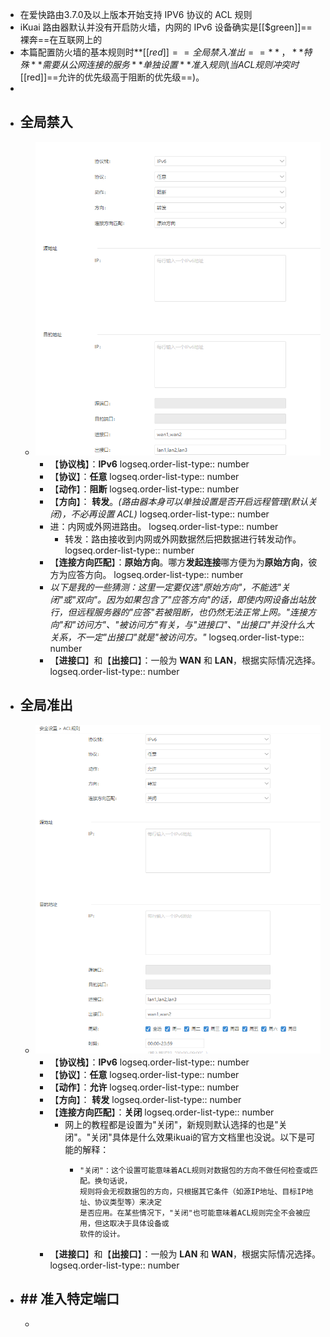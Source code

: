 - 在爱快路由3.7.0及以上版本开始支持 IPV6 协议的 ACL 规则
- iKuai 路由器默认并没有开启防火墙，内网的 IPv6 设备确实是[[$green]]==裸奔==在互联网上的
- 本篇配置防火墙的基本规则时**[[$red]]==全局禁入准出==**，**特殊**需要从公网连接的服务**单独设置**准入规则(当ACL规则冲突时[[$red]]==允许的优先级高于阻断的优先级==)。
-
- ## 全局禁入
	- ![image.png](../assets/image_1693376446109_0.png)
		- 【**协议栈**】：**IPv6**
		  logseq.order-list-type:: number
		- 【**协议**】：**任意**
		  logseq.order-list-type:: number
		- 【**动作**】：**阻断**
		  logseq.order-list-type:: number
		- 【**方向**】： **转发**。*(路由器本身可以单独设置是否开启远程管理(默认关闭)，不必再设置 ACL)*
		  logseq.order-list-type:: number
		- 进：内网或外网进路由。
		  logseq.order-list-type:: number
			- 转发：路由接收到内网或外网数据然后把数据进行转发动作。
			  logseq.order-list-type:: number
		- 【**连接方向匹配**】：**原始方向**。哪方**发起连接**哪方便为为**原始方向**，彼方为应答方向。
		  logseq.order-list-type:: number
		- *以下是我的一些猜测：这里一定要仅选"原始方向"，不能选"关闭"或"双向"。因为如果包含了"应答方向"的话，即使内网设备出站放行，但远程服务器的"应答"若被阻断，也仍然无法正常上网。"连接方向"和"访问方"、"被访问方"有关，与"进接口"、"出接口"并没什么大关系，不一定"出接口"就是"被访问方。"*
		  logseq.order-list-type:: number
		- 【**进接口**】和【**出接口**】：一般为 **WAN** 和 **LAN**，根据实际情况选择。
		  logseq.order-list-type:: number
- ## 全局准出
	- ![image.png](../assets/image_1693376515287_0.png)
		- 【**协议栈**】：**IPv6**
		  logseq.order-list-type:: number
		- 【**协议**】：**任意**
		  logseq.order-list-type:: number
		- 【**动作**】：**允许**
		  logseq.order-list-type:: number
		- 【**方向**】： **转发**
		  logseq.order-list-type:: number
		- 【**连接方向匹配**】：**关闭**
		  logseq.order-list-type:: number
			- 网上的教程都是设置为"关闭"，新规则默认选择的也是"关闭"。"关闭"具体是什么效果ikuai的官方文档里也没说。以下是可能的解释：
				- ```
				  "关闭"：这个设置可能意味着ACL规则对数据包的方向不做任何检查或匹配。换句话说，
				  规则将会无视数据包的方向，只根据其它条件（如源IP地址、目标IP地址、协议类型等）来决定
				  是否应用。在某些情况下，"关闭"也可能意味着ACL规则完全不会被应用，但这取决于具体设备或
				  软件的设计。
				  ```
		- 【**进接口**】和【**出接口**】：一般为 **LAN** 和 **WAN**，根据实际情况选择。
		  logseq.order-list-type:: number
- ## ## 准入特定端口
	-